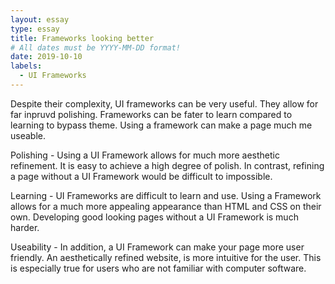```yaml
---
layout: essay
type: essay
title: Frameworks looking better
# All dates must be YYYY-MM-DD format!
date: 2019-10-10
labels:
  - UI Frameworks
---
```


Despite their complexity, UI frameworks can be very useful. They allow for far inpruvd polishing. Frameworks can be fater to learn compared to learning to bypass theme. Using a framework can make a page much me useable.

Polishing - Using a UI Framework allows for much more aesthetic refinement. It is easy to achieve a high degree of polish. In contrast, refining a page without a UI Framework would be difficult to impossible.

Learning - UI Frameworks are difficult to learn and use. Using a Framework allows for a much more appealing appearance than HTML and CSS on their own. Developing good looking pages without a UI Framework is much harder.

Useability - In addition, a UI Framework can make your page more user friendly. An aesthetically refined website, is more intuitive for the user. This is especially true for users who are not familiar with computer software.
